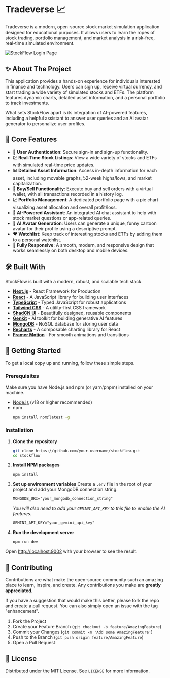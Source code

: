 # Tradeverse 📈

Tradeverse is a modern, open-source stock market simulation application designed for educational purposes. It allows users to learn the ropes of stock trading, portfolio management, and market analysis in a risk-free, real-time simulated environment.

![StockFlow Login Page](https://i.ibb.co/GvMF3Yqz/an-image-displaying-a-stock-market-chart-with-rising-or-falling-trends-allowing-space-for-text-backg.jpg)

## ✨ About The Project

This application provides a hands-on experience for individuals interested in finance and technology. Users can sign up, receive virtual currency, and start trading a wide variety of simulated stocks and ETFs. The platform features dynamic charts, detailed asset information, and a personal portfolio to track investments.

What sets StockFlow apart is its integration of AI-powered features, including a helpful assistant to answer user queries and an AI avatar generator to personalize user profiles.

## 🚀 Core Features

-   **👤 User Authentication**: Secure sign-in and sign-up functionality.
-   **💹 Real-Time Stock Listings**: View a wide variety of stocks and ETFs with simulated real-time price updates.
-   **📊 Detailed Asset Information**: Access in-depth information for each asset, including movable graphs, 52-week highs/lows, and market capitalization.
-   **💸 Buy/Sell Functionality**: Execute buy and sell orders with a virtual wallet, with all transactions recorded in a history log.
-   **📈 Portfolio Management**: A dedicated portfolio page with a pie chart visualizing asset allocation and overall profit/loss.
-   **🤖 AI-Powered Assistant**: An integrated AI chat assistant to help with stock market questions or app-related queries.
-   **🎨 AI Avatar Generation**: Users can generate a unique, funny cartoon avatar for their profile using a descriptive prompt.
-   **❤️ Watchlist**: Keep track of interesting stocks and ETFs by adding them to a personal watchlist.
-   **📱 Fully Responsive**: A smooth, modern, and responsive design that works seamlessly on both desktop and mobile devices.

## 🛠️ Built With

StockFlow is built with a modern, robust, and scalable tech stack.

-   **[Next.js](https://nextjs.org/)** - React Framework for Production
-   **[React](https://reactjs.org/)** - A JavaScript library for building user interfaces
-   **[TypeScript](https://www.typescriptlang.org/)** - Typed JavaScript for robust applications
-   **[Tailwind CSS](https://tailwindcss.com/)** - A utility-first CSS framework
-   **[ShadCN UI](https://ui.shadcn.com/)** - Beautifully designed, reusable components
-   **[Genkit](https://firebase.google.com/docs/genkit)** - AI toolkit for building generative AI features
-   **[MongoDB](https://www.mongodb.com/)** - NoSQL database for storing user data
-   **[Recharts](https://recharts.org/)** - A composable charting library for React
-   **[Framer Motion](https://www.framer.com/motion/)** - For smooth animations and transitions

## 🏁 Getting Started

To get a local copy up and running, follow these simple steps.

### Prerequisites

Make sure you have Node.js and npm (or yarn/pnpm) installed on your machine.
-   [Node.js](https://nodejs.org/en/download/) (v18 or higher recommended)
-   npm
    ```sh
    npm install npm@latest -g
    ```

### Installation

1.  **Clone the repository**
    ```sh
    git clone https://github.com/your-username/stockflow.git
    cd stockflow
    ```

2.  **Install NPM packages**
    ```sh
    npm install
    ```

3.  **Set up environment variables**
    Create a `.env` file in the root of your project and add your MongoDB connection string.
    ```env
    MONGODB_URI="your_mongodb_connection_string"
    ```
    *You will also need to add your `GEMINI_API_KEY` to this file to enable the AI features.*
    ```env
    GEMINI_API_KEY="your_gemini_api_key"
    ```

4.  **Run the development server**
    ```sh
    npm run dev
    ```

Open [http://localhost:9002](http://localhost:9002) with your browser to see the result.

## 🤝 Contributing

Contributions are what make the open-source community such an amazing place to learn, inspire, and create. Any contributions you make are **greatly appreciated**.

If you have a suggestion that would make this better, please fork the repo and create a pull request. You can also simply open an issue with the tag "enhancement".

1.  Fork the Project
2.  Create your Feature Branch (`git checkout -b feature/AmazingFeature`)
3.  Commit your Changes (`git commit -m 'Add some AmazingFeature'`)
4.  Push to the Branch (`git push origin feature/AmazingFeature`)
5.  Open a Pull Request

## 📄 License

Distributed under the MIT License. See `LICENSE` for more information.
